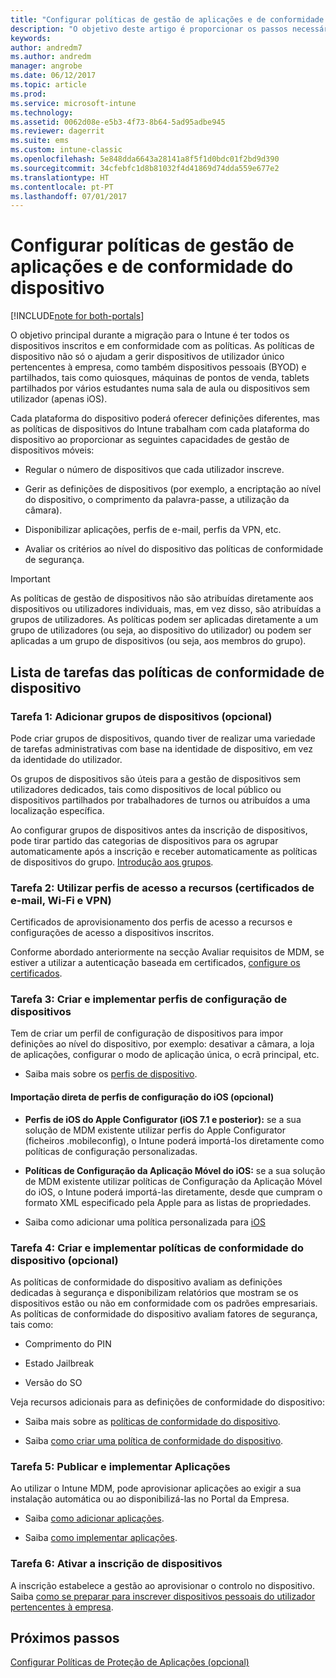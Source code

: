 ```yaml
---
title: "Configurar políticas de gestão de aplicações e de conformidade do dispositivo durante uma migração do Intune"
description: "O objetivo deste artigo é proporcionar os passos necessários para configurar as políticas de gestão de aplicações e de conformidade do dispositivo durante uma migração do Intune."
keywords: 
author: andredm7
ms.author: andredm
manager: angrobe
ms.date: 06/12/2017
ms.topic: article
ms.prod: 
ms.service: microsoft-intune
ms.technology: 
ms.assetid: 0062d08e-e5b3-4f73-8b64-5ad95adbe945
ms.reviewer: dagerrit
ms.suite: ems
ms.custom: intune-classic
ms.openlocfilehash: 5e848dda6643a28141a8f5f1d0bdc01f2bd9d390
ms.sourcegitcommit: 34cfebfc1d8b81032f4d41869d74dda559e677e2
ms.translationtype: HT
ms.contentlocale: pt-PT
ms.lasthandoff: 07/01/2017
---
```

# <a name="configure-device-compliance-and-app-management-policies"></a>Configurar políticas de gestão de aplicações e de conformidade do dispositivo

[!INCLUDE[note for both-portals](./includes/note-for-both-portals.md)]

O objetivo principal durante a migração para o Intune é ter todos os dispositivos inscritos e em conformidade com as políticas. As políticas de dispositivo não só o ajudam a gerir dispositivos de utilizador único pertencentes à empresa, como também dispositivos pessoais (BYOD) e partilhados, tais como quiosques, máquinas de pontos de venda, tablets partilhados por vários estudantes numa sala de aula ou dispositivos sem utilizador (apenas iOS).

Cada plataforma do dispositivo poderá oferecer definições diferentes, mas as políticas de dispositivos do Intune trabalham com cada plataforma do dispositivo ao proporcionar as seguintes capacidades de gestão de dispositivos móveis:

-   Regular o número de dispositivos que cada utilizador inscreve.

-   Gerir as definições de dispositivos (por exemplo, a encriptação ao nível do dispositivo, o comprimento da palavra-passe, a utilização da câmara).

-   Disponibilizar aplicações, perfis de e-mail, perfis da VPN, etc.

-   Avaliar os critérios ao nível do dispositivo das políticas de conformidade de segurança.

> [!IMPORTANT]
> As políticas de gestão de dispositivos não são atribuídas diretamente aos dispositivos ou utilizadores individuais, mas, em vez disso, são atribuídas a grupos de utilizadores. As políticas podem ser aplicadas diretamente a um grupo de utilizadores (ou seja, ao dispositivo do utilizador) ou podem ser aplicadas a um grupo de dispositivos (ou seja, aos membros do grupo).

## <a name="task-list-for-device-compliance-policies"></a>Lista de tarefas das políticas de conformidade de dispositivo

### <a name="task-1-add-device-groups-optional"></a>Tarefa 1: Adicionar grupos de dispositivos (opcional)

Pode criar grupos de dispositivos, quando tiver de realizar uma variedade de tarefas administrativas com base na identidade de dispositivo, em vez da identidade do utilizador.

Os grupos de dispositivos são úteis para a gestão de dispositivos sem utilizadores dedicados, tais como dispositivos de local público ou dispositivos partilhados por trabalhadores de turnos ou atribuídos a uma localização específica.

Ao configurar grupos de dispositivos antes da inscrição de dispositivos, pode tirar partido das categorias de dispositivos para os agrupar automaticamente após a inscrição e receber automaticamente as políticas de dispositivos do grupo. [Introdução aos grupos](/intune/groups-get-started).

### <a name="task-2-use-resource-access-profiles-wi-fi-vpn-and-email-certificates"></a>Tarefa 2: Utilizar perfis de acesso a recursos (certificados de e-mail, Wi-Fi e VPN)

Certificados de aprovisionamento dos perfis de acesso a recursos e configurações de acesso a dispositivos inscritos.

Conforme abordado anteriormente na secção Avaliar requisitos de MDM, se estiver a utilizar a autenticação baseada em certificados, [configure os certificados](/intune/certificates-configure).

### <a name="task-3-create-and-deploy-device-configuration-profiles"></a>Tarefa 3: Criar e implementar perfis de configuração de dispositivos

Tem de criar um perfil de configuração de dispositivos para impor definições ao nível do dispositivo, por exemplo: desativar a câmara, a loja de aplicações, configurar o modo de aplicação única, o ecrã principal, etc.

- Saiba mais sobre os [perfis de dispositivo](/intune/device-profiles).

####  <a name="direct-import-of-ios-configuration-profiles-optional"></a>Importação direta de perfis de configuração do iOS (opcional)

-   **Perfis de iOS do Apple Configurator (iOS 7.1 e posterior):** se a sua solução de MDM existente utilizar perfis do Apple Configurator (ficheiros .mobileconfig), o Intune poderá importá-los diretamente como políticas de configuração personalizadas.

-   **Políticas de Configuração da Aplicação Móvel do iOS:** se a sua solução de MDM existente utilizar políticas de Configuração da Aplicação Móvel do iOS, o Intune poderá importá-las diretamente, desde que cumpram o formato XML especificado pela Apple para as listas de propriedades.

- Saiba como adicionar uma política personalizada para [iOS](/intune/custom-settings-ios)

### <a name="task-4-create-and-deploy-device-compliance-policies-optional"></a>Tarefa 4: Criar e implementar políticas de conformidade do dispositivo (opcional)

As políticas de conformidade do dispositivo avaliam as definições dedicadas à segurança e disponibilizam relatórios que mostram se os dispositivos estão ou não em conformidade com os padrões empresariais. As políticas de conformidade do dispositivo avaliam fatores de segurança, tais como:

-   Comprimento do PIN

-   Estado Jailbreak

-   Versão do SO

Veja recursos adicionais para as definições de conformidade do dispositivo:

-   Saiba mais sobre as [políticas de conformidade do dispositivo](/intune-classic/deploy-use/introduction-to-device-compliance-policies-in-microsoft-intune).

-   Saiba [como criar uma política de conformidade do dispositivo](/intune-classic/deploy-use/create-a-device-compliance-policy-in-microsoft-intune).

### <a name="task-5-publish-and-deploy-apps"></a>Tarefa 5: Publicar e implementar Aplicações

Ao utilizar o Intune MDM, pode aprovisionar aplicações ao exigir a sua instalação automática ou ao disponibilizá-las no Portal da Empresa.

-   Saiba [como adicionar aplicações](/intune-classic/deploy-use/add-apps).

-   Saiba [como implementar aplicações](/intune-classic/deploy-use/deploy-apps).

### <a name="task-6-enable-device-enrollment"></a>Tarefa 6: Ativar a inscrição de dispositivos

A inscrição estabelece a gestão ao aprovisionar o controlo no dispositivo. Saiba [como se preparar para inscrever dispositivos pessoais do utilizador pertencentes à empresa](/intune/device-enrollment).

## <a name="next-steps"></a>Próximos passos 

[Configurar Políticas de Proteção de Aplicações (opcional)](migration-guide-app-protection-policies.md)
